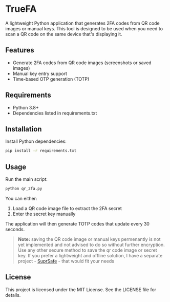 # TrueFA

A lightweight Python application that generates 2FA codes from QR code images or manual keys. This tool is designed to be used when you need to scan a QR code on the same device that's displaying it.

## Features
- Generate 2FA codes from QR code images (screenshots or saved images)
- Manual key entry support
- Time-based OTP generation (TOTP)

## Requirements
- Python 3.8+
- Dependencies listed in requirements.txt

## Installation
Install Python dependencies:
```bash
pip install -r requirements.txt
```

## Usage
Run the main script:
```bash
python qr_2fa.py
```

You can either:
1. Load a QR code image file to extract the 2FA secret
2. Enter the secret key manually

The application will then generate TOTP codes that update every 30 seconds. 

> **Note:** saving the QR code image or manual keys permenantly is not yet implemented and not advised to do so without further encryption. Use any other secure method to save the qr code image or secret key. If you prefer a lightweight and offline solution, I have a separate project - [SuprSafe](https://github.com/zainibeats/suprsafe) - that would fit your needs

## License
This project is licensed under the MIT License. See the LICENSE file for details.
